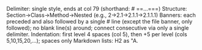Delimiter: single style, ends at col 79 (shorthand: # ==...===)
Structure: Section→Class→Method→Nested (e.g., 2→2.1→2.1.1→2.1.1.1)
Banners: each preceded and also followed by a single # line (except the file banner, only followed); no blank line(s) around; connect consecutive via only a single delimiter.
Indentation: first level 4 spaces (col 5), then +5 per level (cols 5,10,15,20,…); spaces only
Markdown lists: H2 as "A. <Title>"; list columns at 5/10/15; roman spacing 1ch→4, 2ch→3, 3ch→2, 4+ch→1; no extra blanks
Encoding/EOF: UTF-8 without BOM; EOF has two # lines then "## End of <FileName>.py"
Cleanup: remove temps; revert transient configs; close resources; update docs; ensure tests/linters pass
Env: All under D:/Program Files/Dev: {Tools; Projects; Settings; Settings/AI; Settings/Templates}
PS7 is on D Drive; tools are: Python(=Python3136), Bun, Deno, Go, Node, Rust, msys2, WinSDK, WinPython under Tools; most tools are not in PATH

A. Workspace conventions

1. tests/aux holds all test helpers; import as tests.aux.*
1. Virtualenvs may only be created under tests/venv/<name>
1. All utility scripts must reside under utils/
1. All logs must be written to logs/
1. No file creation is allowed in project root (modifications permitted)
1. Test reports must be written to tests/reports/<DDMMMYY-HHmm>

A. VS Code integration

1. Set python.venvPath to ${workspaceFolder}/tests/venv
1. Provide tasks to create venvs under tests/venv and to run pytest writing reports to timestamped folders
1. Provide LOG_DIR env for terminals/tasks pointing to ${workspaceFolder}/logs
